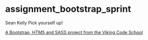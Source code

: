 assignment_bootstrap_sprint
===========================
Sean Kelly
Pick yourself up!

[A Bootstrap, HTM5 and SASS project from the Viking Code School](http://www.vikingcodeschool.com)
